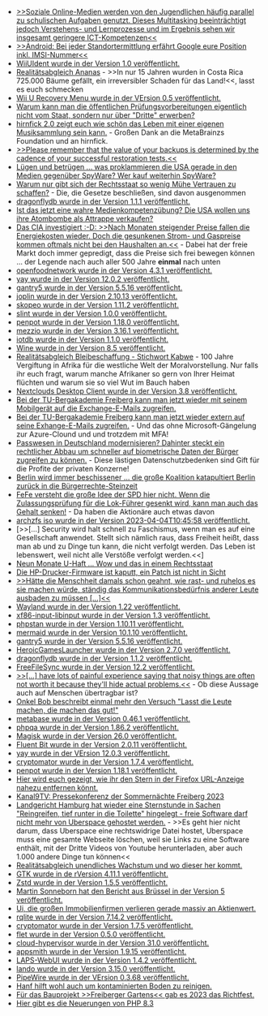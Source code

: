 * [>>Soziale Online-Medien werden von den Jugendlichen häufig parallel zu schulischen Aufgaben genutzt. Dieses Multitasking beeinträchtigt jedoch Verstehens- und Lernprozesse und im Ergebnis sehen wir insgesamt geringere ICT-Kompetenzen<<](https://blog.fefe.de/?ts=9ad817d6)
* [>>Android: Bei jeder Standortermittlung erfährt Google eure Position inkl. IMSI-Nummer<<](https://www.kuketz-blog.de/android-bei-jeder-standortermittlung-erfaehrt-google-eure-position-inkl-imsi-nummer/)
* [WiiUIdent wurde in der Version 1.0 veröffentlicht.](https://wiidatabase.de/wiiuident-v1-0-hardware-komponenten-der-wii-u-auslesen/)
* [Realitätsabgleich Ananas](https://netzfrauen.org/2023/04/01/costarica-3/) - >>In nur 15 Jahren wurden in Costa Rica 725.000 Bäume gefällt, ein irreversibler Schaden für das Land!<<, lasst es euch schmecken
* [Wii U Recovery Menu wurde in der VErsion 0.5 veröffentlicht.](https://wiidatabase.de/wii-u-recovery-menu-v0-5/)
* [Warum kann man die öffentlichen Prüfungsvorbereitungen eigentlich nicht vom Staat, sondern nur über "Dritte" erwerben?](https://netzpolitik.org/2023/oeffentliches-geld-oeffentliches-gut-das-geschaeft-mit-der-pruefungsvorbereitung/)
* [hirnfick 2.0 zeigt euch wie schön das Leben mit einer eigenen Musiksammlung sein kann.](https://tuxproject.de/blog/2023/04/ueber-listenbrainz-und-last-fm/) - Großen Dank an die MetaBrainzs Foundation und an hirnfick.
* [>>Please remember that the value of your backups is determined by the cadence of your successful restoration tests.<<](https://utcc.utoronto.ca/~cks/space/blog/sysadmin/AutomateSomeBackupRestoreTests)
* [Lügen und betrügen ... was proklammieren die USA gerade in den Medien gegenüber SpyWare? Wer kauf weiterhin SpyWare?](http://blog.fefe.de/?ts=9ad738ad)
* [Warum nur gibt sich der Rechtsstaat so wenig Mühe Vertrauen zu schaffen?](http://blog.fefe.de/?ts=9ad738e9) - Die, die Gesetze beschließen, sind davon ausgenommen
* [dragonflydb wurde in der Version 1.1.1 veröffentlicht.](https://github.com/dragonflydb/dragonfly/releases/tag/v1.1.1)
* [Ist das jetzt eine wahre Medienkompetenzübung? Die USA wollen uns ihre Atombombe als Attrappe verkaufen?](http://blog.fefe.de/?ts=9ad58a36)
* [Das CIA investigiert :-D: >>Nach Monaten steigender Preise fallen die Energiekosten wieder. Doch die gesunkenen Strom- und Gaspreise kommen oftmals nicht bei den Haushalten an.<<](http://blog.fefe.de/?ts=9ad58ad4) - Dabei hat der freie Markt doch immer gepredigt, dass die Preise sich frei bewegen können ... der Legende nach auch aller 500 Jahre **einmal** nach unten
* [openfoodnetwork wurde in der Version 4.3.1 veröffentlicht.](https://github.com/openfoodfoundation/openfoodnetwork/releases/tag/v4.3.1)
* [yay wurde in der Version 12.0.2 veröffentlicht.](https://github.com/Jguer/yay/releases/tag/v12.0.2)
* [gantry5 wurde in der Version 5.5.16 veröffentlicht.](https://github.com/gantry/gantry5/releases/tag/5.5.16)
* [joplin wurde in der Version 2.10.13 veröffentlicht.](https://github.com/laurent22/joplin/releases/tag/v2.10.13)
* [skopeo wurde in der Version 1.11.2 veröffentlicht.](https://github.com/containers/skopeo/releases/tag/v1.11.2)
* [slint wurde in der Version 1.0.0 veröffentlicht.](https://github.com/slint-ui/slint/releases/tag/v1.0.0)
* [penpot wurde in der Version 1.18.0 veröffentlicht.](https://github.com/penpot/penpot/releases/tag/1.18.0)
* [mezzio wurde in der Version 3.16.1 veröffentlicht.](https://github.com/mezzio/mezzio/releases/tag/3.16.1)
* [iotdb wurde in der Version 1.1.0 veröffentlicht.](https://github.com/apache/iotdb/releases/tag/v1.1.0)
* [Wine wurde in der Version 8.5 veröffentlicht.](https://www.borncity.com/blog/2023/04/04/linux-wine-8-5-verfgbar/)
* [Realitätsabgleich Bleibeschaffung - Stichwort Kabwe](https://netzfrauen.org/2023/04/03/kabwe-2/) - 100 Jahre Vergiftung in Afrika für die westliche Welt der Moralvorstellung. Nur falls ihr euch fragt, warum manche Afrikaner so gern von Ihrer Heimat flüchten und warum sie so viel Wut im Bauch haben
* [Nextclouds Desktop Client wurde in der Version 3.8 veröffentlicht.](https://nextcloud.com/blog/desktop-3-8-end-to-end-encryption-levels-up-with-sharing-and-file-drop/)
* [Bei der TU-Bergakademie Freiberg kann man jetzt wieder mit seinem Mobilgerät auf die Exchange-E-Mails zugreifen.](https://blogs.hrz.tu-freiberg.de/urz/exchange-zugriff-fuer-mobilgeraete/)
* [Bei der TU-Bergakademie Freiberg kann man jetzt wieder extern auf seine Exhange-E-Mails zugreifen.](https://blogs.hrz.tu-freiberg.de/urz/externer-zugriff-fuer-exchange-wieder-moeglich/) - Und das ohne Microsoft-Gängelung zur Azure-Clound und und trotzdem mit MFA!
* [Passwesen in Deutschland modernisieren? Dahinter steckt ein rechtlicher Abbau um schneller auf biometrische Daten der Bürger zugreifen zu können.](https://netzpolitik.org/2023/biometrische-ausweisbilder-bundesregierung-plant-schnelleren-zugriff-fuer-sicherheitsbehoerden/) - Diese lästigen Datenschutzbedenken sind Gift für die Profite der privaten Konzerne!
* [Berlin wird immer beschissener ... die große Koalition katapultiert Berlin zurück in die Bürgerrechte-Steinzeit](https://netzpolitik.org/2023/grosse-koalition-in-berlin-ein-desaster-fuer-die-buergerrechte/)
* [FeFe versteht die große Idee der SPD hier nicht. Wenn die Zulassungsprüfung für die Lok-Führer gesenkt wird, kann man auch das Gehalt senken!](http://blog.fefe.de/?ts=9ad522af) - Da haben die Aktionäre auch etwas davon
* [archzfs iso wurde in der Version 2023-04-04T10:45:58 veröffentlicht.](https://archzfs.leibelt.de/)
* [>>[...] Security wird halt schnell zu Faschismus, wenn man es auf eine Gesellschaft anwendet. Stellt sich nämlich raus, dass Freiheit heißt, dass man ab und zu Dinge tun kann, die nicht verfolgt werden. Das Leben ist lebenswert, weil nicht alle Verstöße verfolgt werden.<<]
* [Neun Monate U-Haft ... Wow und das in einem Rechtsstaat](http://blog.fefe.de/?ts=9ad2e5f9)
* [Die HP-Drucker-Firmware ist kaputt, ein Patch ist nicht in Sicht](https://www.borncity.com/blog/2023/04/05/kritische-schwachstelle-cve-2023-1707-in-hp-drucker-firmware-kein-patch-verfgbar/)
* [>>Hätte die Menschheit damals schon geahnt, wie rast- und ruhelos es sie machen würde, ständig das Kommunikationsbedürfnis anderer Leute ausbaden zu müssen [...]<<](https://tuxproject.de/blog/2023/04/50-jahre-ruhelos/)
* [Wayland wurde in der Version 1.22 veröffentlicht.](https://www.phoronix.com/news/Wayland-1.22-Released)
* [xf86-input-libinput wurde in der Version 1.3 veröffentlicht.](https://www.phoronix.com/news/xf86-input-libinput-1.3)
* [phpstan wurde in der Version 1.10.11 veröffentlicht.](https://github.com/phpstan/phpstan/releases/tag/1.10.11)
* [mermaid wurde in der Version 10.1.10 veröffentlicht.](https://github.com/mermaid-js/mermaid/releases/tag/v10.1.0)
* [gantry5 wurde in der Version 5.5.16 veröffentlicht.](https://github.com/gantry/gantry5/releases/tag/5.5.16)
* [HeroicGamesLauncher wurde in der Version 2.7.0 veröffentlicht.](https://github.com/Heroic-Games-Launcher/HeroicGamesLauncher/releases/tag/v2.7.0)
* [dragonflydb wurde in der Version 1.1.2 veröffentlicht.](https://github.com/dragonflydb/dragonfly/releases/tag/v1.1.2)
* [FreeFileSync wurde in der Version 12.2 veröffentlicht.](https://github.com/hkneptune/FreeFileSync/releases/tag/v12.2)
* [>>[...] have lots of painful experience saying that noisy things are often not worth it because they'll hide actual problems.<<](https://utcc.utoronto.ca/~cks/space/blog/sysadmin/AutomatedTestsMinimalNoise) - Ob diese Aussage auch auf Menschen übertragbar ist?
* [Onkel Bob beschreibt einmal mehr den Versuch "Lasst die Leute machen, die machen das gut!"](https://martinfowler.com/bliki/Slack.html)
* [metabase wurde in der Version 0.46.1 veröffentlicht.](https://github.com/metabase/metabase/releases/tag/v0.46.1)
* [phpqa wurde in der Version 1.86.2 veröffentlicht.](https://github.com/jakzal/phpqa/releases/tag/v1.86.2)
* [Magisk wurde in der Version 26.0 veröffentlicht.](https://github.com/topjohnwu/Magisk/releases/tag/v26.0)
* [Fluent Bit wurde in der Version 2.0.11 veröffentlicht.](https://github.com/fluent/fluent-bit/releases/tag/v2.0.11)
* [yay wurde in der VErsion 12.0.3 veröffentlicht.](https://github.com/Jguer/yay/releases/tag/v12.0.3)
* [cryptomator wurde in der Version 1.7.4 veröffentlicht.](https://github.com/cryptomator/cryptomator/releases/tag/1.7.4)
* [penpot wurde in der Version 1.18.1 veröffentlicht.](https://github.com/penpot/penpot/releases/tag/1.18.1)
* [Hier wird euch gezeigt, wie ihr den Stern in der Firefox URL-Anzeige nahezu entfernen könnt.](https://utcc.utoronto.ca/~cks/space/blog/web/FirefoxTiniestBookmarkStar)
* [Kanal9TV: Pressekonferenz der Sommernächte Freiberg 2023](https://www.youtube.com/watch?v=MMwxtEgOCKE)
* [Landgericht Hamburg hat wieder eine Sternstunde in Sachen "Reingreifen, tief runter in die Toilette" hingelegt - freie Software darf nicht mehr von Uberspace gehostet werden.](https://netzpolitik.org/2023/gerichtsurteil-musikindustrie-geht-erfolgreich-gegen-youtube-downloader-vor/) - >>Es geht hier nicht darum, dass Uberspace eine rechtswidrige Datei hostet, Uberspace muss eine gesamte Webseite löschen, weil sie Links zu eine Software enthält, mit der Dritte Videos von Youtube herunterladen, aber auch 1.000 andere Dinge tun können<<
* [Realitätsabgleich unendliches Wachstum und wo dieser her kommt.](https://netzfrauen.org/2023/04/05/konsum/)
* [GTK wurde in de rVersion 4.11.1 veröffentlicht.](https://www.phoronix.com/news/GTK-4.11.1)
* [Zstd wurde in der Version 1.5.5 veröffentlicht.](https://www.phoronix.com/news/Zstd-1.5.5)
* [Martin Sonneborn hat den Bericht aus Brüssel in der Version 5 veröffentlicht.](https://martinsonneborn.de/bericht-aus-bruessel-5/)
* [Ui, die großen Immobilienfirmen verlieren gerade massiv an Aktienwert.](https://blog.fefe.de/?ts=9ad12b44)
* [rqlite wurde in der Version 7.14.2 veröffentlicht.](https://github.com/rqlite/rqlite/releases/tag/v7.14.2)
* [cryptomator wurde in der Version 1.7.5 veröffentlicht.](https://github.com/cryptomator/cryptomator/releases/tag/1.7.5)
* [flet wurde in der Version 0.5.0 veröffentlicht.](https://github.com/flet-dev/flet/releases/tag/v0.5.0)
* [cloud-hypervisor wurde in der Version 31.0 veröffentlicht.](https://github.com/cloud-hypervisor/cloud-hypervisor/releases/tag/v31.0)
* [appsmith wurde in der Version 1.9.15 veröffentlicht.](https://github.com/appsmithorg/appsmith/releases/tag/v1.9.15)
* [LAPS-WebUI wurde in der Version 1.4.2 veröffentlicht.](https://github.com/Seji64/LAPS-WebUI/releases/tag/v1.4.2)
* [lando wurde in der Version 3.15.0 veröffentlicht.](https://github.com/lando/lando/releases/tag/v3.15.0)
* [PipeWire wurde in der VErsion 0.3.68 veröffentlicht.](https://www.phoronix.com/news/PipeWire-0.3.68)
* [Hanf hilft wohl auch um kontaminierten Boden zu reinigen.](https://netzfrauen.org/2023/04/06/hemp-5/)
* [Für das Bauprojekt >>Freiberger Gartens<< gab es 2023 das Richtfest.](https://www.youtube.com/watch?v=7GkPUmHXJes)
* [Hier gibt es die Neuerungen von PHP 8.3](https://stitcher.io/blog/new-in-php-83)

